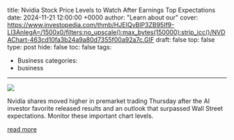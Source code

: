 title: Nvidia Stock Price Levels to Watch After Earnings Top Expectations
date: 2024-11-21 12:00:00 +0000
author: "Learn about our"
cover: https://www.investopedia.com/thmb/HJEIQvBlP3ZB95If9-Ll3AnlegA=/1500x0/filters:no_upscale():max_bytes(150000):strip_icc()/NVDAChart-463cd10fa3b24a9a80d7355f00a92a7c.GIF
draft: false
top: false
type: post
hide: false
toc: false
tags:
  - Business
categories:
  - business
---

![](https://www.investopedia.com/thmb/HJEIQvBlP3ZB95If9-Ll3AnlegA=/1500x0/filters:no_upscale():max_bytes(150000):strip_icc()/NVDAChart-463cd10fa3b24a9a80d7355f00a92a7c.GIF)

Nvidia shares moved higher in premarket trading Thursday after the AI investor favorite released results and an outlook that surpassed Wall Street expectations. Monitor these important chart levels.

[read more](https://www.investopedia.com/nvidia-stock-price-levels-to-watch-after-earnings-top-expectations-8749191)
